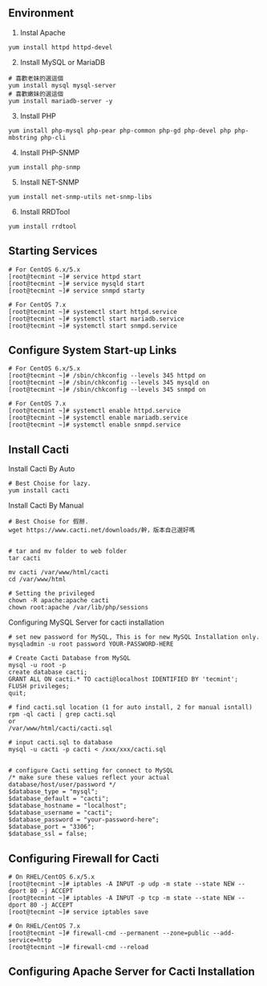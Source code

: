 Environment
----
1. Instal Apache
```
yum install httpd httpd-devel
```
2. Install MySQL or MariaDB
```
# 喜歡老妹的選這個
yum install mysql mysql-server
# 喜歡嫩妹的選這個
yum install mariadb-server -y
```
3. Install PHP
```
yum install php-mysql php-pear php-common php-gd php-devel php php-mbstring php-cli
```
4. Install PHP-SNMP
```
yum install php-snmp
```
5. Install NET-SNMP
```
yum install net-snmp-utils net-snmp-libs
```
6. Install RRDTool
```
yum install rrdtool
```
Starting Services
----
```
# For CentOS 6.x/5.x
[root@tecmint ~]# service httpd start
[root@tecmint ~]# service mysqld start
[root@tecmint ~]# service snmpd starty

# For CentOS 7.x
[root@tecmint ~]# systemctl start httpd.service
[root@tecmint ~]# systemctl start mariadb.service
[root@tecmint ~]# systemctl start snmpd.service
```
Configure System Start-up Links
---
```
# For CentOS 6.x/5.x
[root@tecmint ~]# /sbin/chkconfig --levels 345 httpd on
[root@tecmint ~]# /sbin/chkconfig --levels 345 mysqld on
[root@tecmint ~]# /sbin/chkconfig --levels 345 snmpd on

# For CentOS 7.x
[root@tecmint ~]# systemctl enable httpd.service
[root@tecmint ~]# systemctl enable mariadb.service
[root@tecmint ~]# systemctl enable snmpd.service
```
Install Cacti 
---
Install Cacti By Auto 
```
# Best Choise for lazy.
yum install cacti
```
Install Cacti By Manual 
```
# Best Choise for 假掰.
wget https://www.cacti.net/downloads/幹，版本自己選好嗎


# tar and mv folder to web folder
tar cacti

mv cacti /var/www/html/cacti
cd /var/www/html

# Setting the privileged
chown -R apache:apache cacti
chown root:apache /var/lib/php/sessions
```
Configuring MySQL Server for cacti installation
```
# set new password for MySQL, This is for new MySQL Installation only.
mysqladmin -u root password YOUR-PASSWORD-HERE

# Create Cacti Database from MySQL
mysql -u root -p
create database cacti;
GRANT ALL ON cacti.* TO cacti@localhost IDENTIFIED BY 'tecmint';
FLUSH privileges;
quit;

# find cacti.sql location (1 for auto install, 2 for manual isntall)
rpm -ql cacti | grep cacti.sql 
or
/var/www/html/cacti/cacti.sql

# input cacti.sql to database
mysql -u cacti -p cacti < /xxx/xxx/cacti.sql


# configure Cacti setting for connect to MySQL
/* make sure these values reflect your actual database/host/user/password */
$database_type = "mysql";
$database_default = "cacti";
$database_hostname = "localhost";
$database_username = "cacti";
$database_password = "your-password-here";
$database_port = "3306";
$database_ssl = false;
```
Configuring Firewall for Cacti
---
```
# On RHEL/CentOS 6.x/5.x
[root@tecmint ~]# iptables -A INPUT -p udp -m state --state NEW --dport 80 -j ACCEPT
[root@tecmint ~]# iptables -A INPUT -p tcp -m state --state NEW --dport 80 -j ACCEPT
[root@tecmint ~]# service iptables save

# On RHEL/CentOS 7.x
[root@tecmint ~]# firewall-cmd --permanent --zone=public --add-service=http
[root@tecmint ~]# firewall-cmd --reload
```
Configuring Apache Server for Cacti Installation
---
```


```

